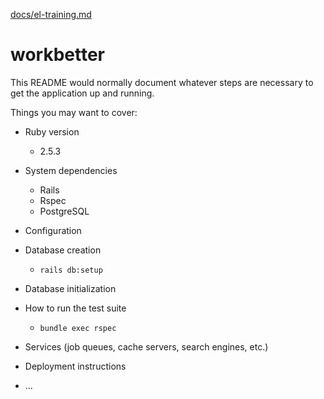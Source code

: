 [docs/el-training.md](docs/el-training.md)

# workbetter

This README would normally document whatever steps are necessary to get the
application up and running.

Things you may want to cover:

* Ruby version
  * 2.5.3

* System dependencies
  * Rails
  * Rspec
  * PostgreSQL

* Configuration

* Database creation
  * `rails db:setup`

* Database initialization

* How to run the test suite
  * `bundle exec rspec`

* Services (job queues, cache servers, search engines, etc.)

* Deployment instructions

* ...
